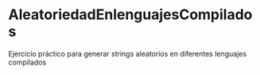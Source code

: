 # AleatoriedadEnlenguajesCompilados
 Ejercicio práctico para generar strings aleatorios en diferentes lenguajes compilados
